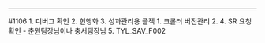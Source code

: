 
---

#1106
	1. 디버그 확인
	2. 현행화
	3. 성과관리용 플젝
		1. 크롤러 버전관리
		2. 
	4. SR 요청 확인 - 춘원팀장님이나 충서팀장님
	5. TYL_SAV_F002